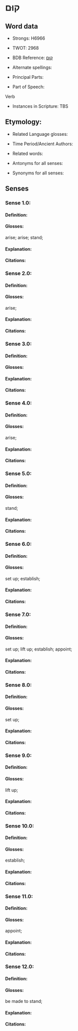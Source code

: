 # קוּם

<!-- Status: S2="NeedsEdits" -->
<!-- Lexica used for edits:   -->

## Word data

* Strongs: H6966

* TWOT: 2968

* BDB Reference: [קוּם](rc://en/bdb/dict/xs.ad.aa)

* Alternate spellings:

* Principal Parts:

* Part of Speech:

Verb

* Instances in Scripture: TBS

## Etymology:

* Related Language glosses:

* Time Period/Ancient Authors:

* Related words:

* Antonyms for all senses:

* Synonyms for all senses:

## Senses

### Sense 1.0:

#### Definition:

#### Glosses:

arise; arise; stand; 

#### Explanation:

#### Citations:



### Sense 2.0:

#### Definition:

#### Glosses:

arise; 

#### Explanation:

#### Citations:



### Sense 3.0:

#### Definition:

#### Glosses:



#### Explanation:

#### Citations:



### Sense 4.0:

#### Definition:

#### Glosses:

arise; 

#### Explanation:

#### Citations:



### Sense 5.0:

#### Definition:

#### Glosses:

stand; 

#### Explanation:

#### Citations:



### Sense 6.0:

#### Definition:

#### Glosses:

set up; establish; 

#### Explanation:

#### Citations:



### Sense 7.0:

#### Definition:

#### Glosses:

set up; lift up; establish; appoint; 

#### Explanation:

#### Citations:



### Sense 8.0:

#### Definition:

#### Glosses:

set up; 

#### Explanation:

#### Citations:



### Sense 9.0:

#### Definition:

#### Glosses:

lift up; 

#### Explanation:

#### Citations:



### Sense 10.0:

#### Definition:

#### Glosses:

establish; 

#### Explanation:

#### Citations:



### Sense 11.0:

#### Definition:

#### Glosses:

appoint; 

#### Explanation:

#### Citations:



### Sense 12.0:

#### Definition:

#### Glosses:

be made to stand; 

#### Explanation:

#### Citations:



